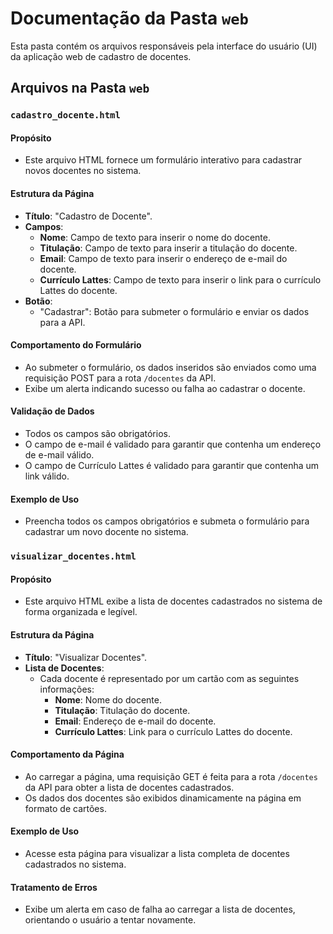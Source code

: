 # Documentação da Pasta `web`

Esta pasta contém os arquivos responsáveis pela interface do usuário (UI) da aplicação web de cadastro de docentes.

## Arquivos na Pasta `web`

### `cadastro_docente.html`

#### Propósito
- Este arquivo HTML fornece um formulário interativo para cadastrar novos docentes no sistema.

#### Estrutura da Página
- **Título**: "Cadastro de Docente".
- **Campos**:
  - **Nome**: Campo de texto para inserir o nome do docente.
  - **Titulação**: Campo de texto para inserir a titulação do docente.
  - **Email**: Campo de texto para inserir o endereço de e-mail do docente.
  - **Currículo Lattes**: Campo de texto para inserir o link para o currículo Lattes do docente.
- **Botão**:
  - "Cadastrar": Botão para submeter o formulário e enviar os dados para a API.

#### Comportamento do Formulário
- Ao submeter o formulário, os dados inseridos são enviados como uma requisição POST para a rota `/docentes` da API.
- Exibe um alerta indicando sucesso ou falha ao cadastrar o docente.

#### Validação de Dados
- Todos os campos são obrigatórios.
- O campo de e-mail é validado para garantir que contenha um endereço de e-mail válido.
- O campo de Currículo Lattes é validado para garantir que contenha um link válido.

#### Exemplo de Uso
- Preencha todos os campos obrigatórios e submeta o formulário para cadastrar um novo docente no sistema.

### `visualizar_docentes.html`

#### Propósito
- Este arquivo HTML exibe a lista de docentes cadastrados no sistema de forma organizada e legível.

#### Estrutura da Página
- **Título**: "Visualizar Docentes".
- **Lista de Docentes**:
  - Cada docente é representado por um cartão com as seguintes informações:
    - **Nome**: Nome do docente.
    - **Titulação**: Titulação do docente.
    - **Email**: Endereço de e-mail do docente.
    - **Currículo Lattes**: Link para o currículo Lattes do docente.

#### Comportamento da Página
- Ao carregar a página, uma requisição GET é feita para a rota `/docentes` da API para obter a lista de docentes cadastrados.
- Os dados dos docentes são exibidos dinamicamente na página em formato de cartões.

#### Exemplo de Uso
- Acesse esta página para visualizar a lista completa de docentes cadastrados no sistema.

#### Tratamento de Erros
- Exibe um alerta em caso de falha ao carregar a lista de docentes, orientando o usuário a tentar novamente.
